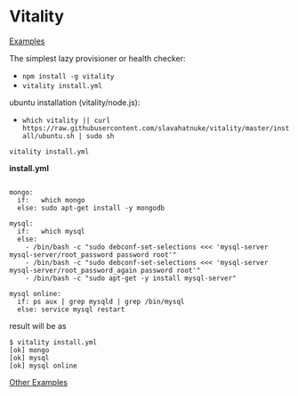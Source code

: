 Vitality
===

[Examples](https://github.com/slavahatnuke/vitalities)

The simplest lazy provisioner or health checker:

- `npm install -g vitality`
- `vitality install.yml`

ubuntu installation (vitality/node.js):

- `which vitality || curl https://raw.githubusercontent.com/slavahatnuke/vitality/master/install/ubuntu.sh | sudo sh`


`vitality install.yml`

__install.yml__
```

mongo:
  if:   which mongo
  else: sudo apt-get install -y mongodb

mysql:
  if:   which mysql
  else:
    - /bin/bash -c "sudo debconf-set-selections <<< 'mysql-server mysql-server/root_password password root'"
    - /bin/bash -c "sudo debconf-set-selections <<< 'mysql-server mysql-server/root_password_again password root'"
    - /bin/bash -c "sudo apt-get -y install mysql-server"

mysql online:
  if: ps aux | grep mysqld | grep /bin/mysql
  else: service mysql restart

```

result will be as

```
$ vitality install.yml
[ok] mongo
[ok] mysql
[ok] mysql online

```

[Other Examples](https://github.com/slavahatnuke/vitalities)

